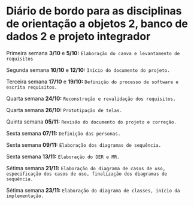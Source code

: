 # Diário de bordo para as disciplinas de orientação a objetos 2, banco de dados 2 e projeto integrador

Primeira semana **3/10** e **5/10:** ```Elaboração do canva e levantamento de requisitos```

Segunda semana **10/10** e **12/10:** ```Início do documento do projeto.```

Terceira semana **17/10** e **19/10:** ```Definição do processo de software e escrita requisitos.```

Quarta semana **24/10:** ```Reconstrução e revalidação dos requisitos.```

Quarta semana **26/10:** ```Prototipação de telas.```

Quinta semana **05/11:** ```Revisão do documento do projeto e correção.```

Sexta semana **07/11:** ```Definição das personas.```

Sexta semana **09/11:** ```Elaboração dos diagramas de sequência.```

Sexta semana **13/11:** ```Elaboração do DER e MR.```

Sétima semana **21/11:** ```Elaboração do diagrama de casos de uso, especificação dos casos de uso, finalização dos diagramas de sequência.```

Sétima semana **23/11:** ```Elaboração do diagrama de classes, início da implementação.```
